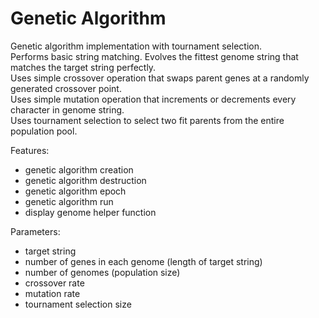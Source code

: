 Genetic Algorithm
=================

Genetic algorithm implementation with tournament selection.  
Performs basic string matching. Evolves the fittest genome string that matches the target string perfectly.  
Uses simple crossover operation that swaps parent genes at a randomly generated crossover point.  
Uses simple mutation operation that increments or decrements every character in genome string.   
Uses tournament selection to select two fit parents from the entire population pool.

Features:
* genetic algorithm creation
* genetic algorithm destruction
* genetic algorithm epoch
* genetic algorithm run
* display genome helper function

Parameters:
* target string
* number of genes in each genome (length of target string)
* number of genomes (population size)
* crossover rate
* mutation rate
* tournament selection size
